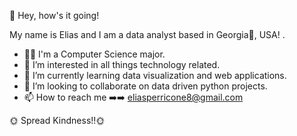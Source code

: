 :cowboy_hat_face: 
Hey, how's it going!

My name is Elias and I am a data analyst based in Georgia:peach:, USA! .

- :man_student: I'm a Computer Science major.
- 👀 I’m interested in all things technology related.
- 🌱 I’m currently learning data visualization and web applications. 
- 💞️ I’m looking to collaborate on data driven python projects.
- 📫 How to reach me :arrow_right::arrow_right: eliasperricone8@gmail.com

:sun_with_face: Spread Kindness!!:sun_with_face:

<!---
eperricone/eperricone is a ✨ special ✨ repository because its `README.md` (this file) appears on your GitHub profile.
You can click the Preview link to take a look at your changes.
--->
